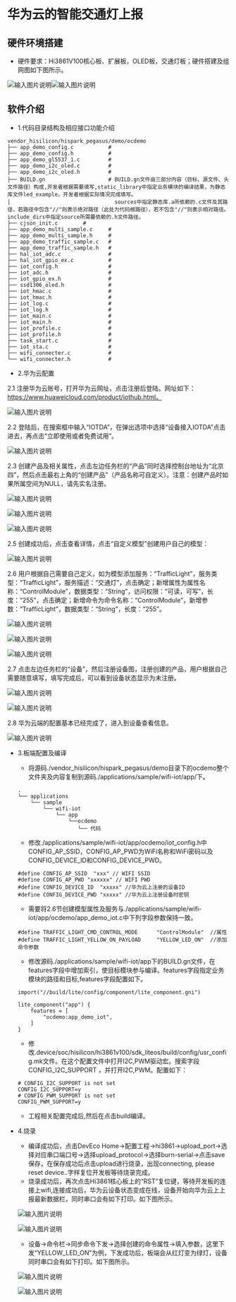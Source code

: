 # 华为云的智能交通灯上报<a name="ZH-CN_TOPIC_0000001130176841"></a>
## 硬件环境搭建
  -    硬件要求：Hi3861V100核心板、扩展板，OLED板，交通灯板；硬件搭建及组网图如下图所示。

![输入图片说明](https://gitee.com/asd1122/tupian/raw/master/%E5%9B%BE%E7%89%87/223.jpg)![输入图片说明](https://gitee.com/asd1122/tupian/raw/master/%E5%9B%BE%E7%89%87/224.jpg)

## 软件介绍

-   1.代码目录结构及相应接口功能介绍
```
vendor_hisilicon/hispark_pegasus/demo/ocdemo
├── app_demo_config.c           #
├── app_demo_config.h           #
├── app_demo_gl5537_1.c         # 
├── app_demo_i2c_oled.c         # 
├── app_demo_i2c_oled.h         # 
├── BUILD.gn                    # BUILD.gn文件由三部分内容（目标、源文件、头文件路径）构成,开发者根据需要填写,static_library中指定业务模块的编译结果，为静态库文件led_example，开发者根据实际情况完成填写。
|                                 sources中指定静态库.a所依赖的.c文件及其路径，若路径中包含"//"则表示绝对路径（此处为代码根路径），若不包含"//"则表示相对路径。include_dirs中指定source所需要依赖的.h文件路径。
├── cjson_init.c        # 
├── app_demo_multi_sample.c     # 
├── app_demo_multi_sample.h     # 
├── app_demo_traffic_sample.c   # 
├── app_demo_traffic_sample.h   # 
├── hal_iot_adc.c               # 
├── hal_iot_gpio_ex.c           # 
├── iot_config.h                # 
├── iot_adc.h                   # 
├── iot_gpio_ex.h               # 
├── ssd1306_oled.h              # 
├── iot_hmac.c                  # 
├── iot_hmac.h                  # 
├── iot_log.c                   # 
├── iot_log.h                   # 
├── iot_main.c                  # 
├── iot_main.h                  # 
├── iot_profile.c               # 
├── iot_profile.h               # 
├── task_start.c                # 
├── iot_sta.c                   # 
├── wifi_connecter.c            # 
└── wifi_connecter.h            # 
```

-   2.华为云配置

2.1 注册华为云账号，打开华为云网址，点击注册后登陆。网址如下：https://www.huaweicloud.com/product/iothub.html。

![输入图片说明](https://gitee.com/asd1122/tupian/raw/master/%E5%9B%BE%E7%89%87/%E5%9B%BE%E7%89%878.png)  

2.2 登陆后，在搜索框中输入“IOTDA”，在弹出选项中选择“设备接入IOTDA”点击进去，再点击“立即使用或者免费试用”。

![输入图片说明](https://gitee.com/asd1122/tupian/raw/master/%E5%9B%BE%E7%89%87/%E5%9B%BE%E7%89%879.png)

2.3 创建产品及相关属性，点击左边任务栏的“产品”同时选择控制台地址为“北京四”，然后点击最右上角的“创建产品”（产品名称可自定义）。注意：创建产品时如果所属空间为NULL，请先实名注册。

![输入图片说明](https://gitee.com/asd1122/tupian/raw/master/%E5%9B%BE%E7%89%87/%E5%9B%BE%E7%89%8711.png)

![输入图片说明](https://gitee.com/asd1122/tupian/raw/master/%E5%9B%BE%E7%89%87/%E5%9B%BE%E7%89%8710.png)

![输入图片说明](https://gitee.com/asd1122/tupian/raw/master/%E5%9B%BE%E7%89%87/%E5%9B%BE%E7%89%8712.png)

2.5 创建成功后，点击查看详情，点击“自定义模型”创建用户自己的模型：

![输入图片说明](https://gitee.com/asd1122/tupian/raw/master/%E5%9B%BE%E7%89%87/%E5%9B%BE%E7%89%8713.png)

2.6 用户根据自己需要自己定义，如为模型添加服务：“TrafficLight”，服务类型：“TrafficLight”，服务描述：“交通灯”，点击确定；新增属性为属性名称：“ControlModule”，数据类型：“String”，访问权限：“可读，可写”，长度：“255”，点击确定；新增命令为命令名称：“ControlModule”，新增参数：“TrafficLight”，数据类型：“String”，长度：“255”。

![输入图片说明](https://gitee.com/asd1122/tupian/raw/master/%E5%9B%BE%E7%89%87/217.jpg)

![输入图片说明](https://gitee.com/asd1122/tupian/raw/master/%E5%9B%BE%E7%89%87/218.jpg)

![输入图片说明](https://gitee.com/asd1122/tupian/raw/master/%E5%9B%BE%E7%89%87/219.jpg)

2.7 点击左边任务栏的“设备”，然后注册设备图，注册创建的产品，用户根据自己需要随意填写，填写完成后，可以看到设备状态显示为未注册。

![输入图片说明](https://gitee.com/asd1122/tupian/raw/master/%E5%9B%BE%E7%89%87/%E5%9B%BE%E7%89%8714.png)

![输入图片说明](https://gitee.com/asd1122/tupian/raw/master/%E5%9B%BE%E7%89%87/220.jpg)

2.8 华为云端的配置基本已经完成了，进入到设备查看信息。

![输入图片说明](https://gitee.com/asd1122/tupian/raw/master/%E5%9B%BE%E7%89%87/221.jpg)

-   3.板端配置及编译
    -    将源码./vendor_hisilicon/hispark_pegasus/demo目录下的ocdemo整个文件夹及内容复制到源码./applications/sample/wifi-iot/app/下。
    ```
    .
    └── applications
        └── sample
            └── wifi-iot
                └── app
                    └──ocdemo
                       └── 代码   
    ```

    -    修改./applications/sample/wifi-iot/app/ocdemo/iot_config.h中CONFIG_AP_SSID，CONFIG_AP_PWD为WiFi名称和WiFi密码以及CONFIG_DEVICE_ID和CONFIG_DEVICE_PWD。
    ```
    #define CONFIG_AP_SSID  "xxx" // WIFI SSID
    #define CONFIG_AP_PWD "xxxxxx" // WIFI PWD
    #define CONFIG_DEVICE_ID  "xxxxx" //华为云上注册的设备ID
    #define CONFIG_DEVICE_PWD "xxxxx" //华为云上注册设备时密钥
    ```

    -    需要将2.6节创建模型属性及服务与./applications/sample/wifi-iot/app/ocdemo/app_demo_iot.c中下列字段参数保持一致。
    ```
    #define TRAFFIC_LIGHT_CMD_CONTROL_MODE      "ControlModule"  //属性
    #define TRAFFIC_LIGHT_YELLOW_ON_PAYLOAD     "YELLOW_LED_ON"  //添加命令参数
    ```
    -    修改源码./applications/sample/wifi-iot/app下的BUILD.gn文件，在features字段中增加索引，使目标模块参与编译。features字段指定业务模块的路径和目标,features字段配置如下。
    ```
    import("//build/lite/config/component/lite_component.gni")
    
    lite_component("app") {
        features = [
            "ocdemo:app_demo_iot",
        ]
    }
    ```

    -    修改.device/soc/hisilicon/hi3861v100/sdk_liteos/build/config/usr_config.mk文件。在这个配置文件中打开I2C,PWM驱动宏。搜索字段CONFIG_I2C_SUPPORT ，并打开I2C,PWM。配置如下：
    ```
    # CONFIG_I2C_SUPPORT is not set
    CONFIG_I2C_SUPPORT=y
    # CONFIG_PWM_SUPPORT is not set
    CONFIG_PWM_SUPPORT=y
    ```        

    -    工程相关配置完成后,然后在点击build编译。
-   4.烧录
    -    编译成功后，点击DevEco Home->配置工程->hi3861->upload_port->选择对应串口端口号->选择upload_protocol->选择burn-serial->点击save保存，在保存成功后点击upload进行烧录，出现connecting, please reset device..字样复位开发板等待烧录完成。
    -    烧录成功后，再次点击Hi3861核心板上的“RST”复位键，等待开发板的连接上wifi,连接成功后，华为云设备状态变成在线，设备开始向华为云上上报最新数据栏，同时串口会有如下打印。如下图所示。

    ![输入图片说明](https://gitee.com/asd1122/tupian/raw/master/%E5%9B%BE%E7%89%87/225.jpg)

    ![输入图片说明](https://gitee.com/asd1122/tupian/raw/master/%E5%9B%BE%E7%89%87/221.jpg)

    -   设备->命令栏->同步命令下发->选择创建的命令属性->填入参数，这里下发“YELLOW_LED_ON”为例，下发成功后，板端会从红灯变为绿灯，设备同时串口会有如下打印。如下图所示。

    ![输入图片说明](https://gitee.com/asd1122/tupian/raw/master/%E5%9B%BE%E7%89%87/227.jpg)

    ![输入图片说明](https://gitee.com/asd1122/tupian/raw/master/%E5%9B%BE%E7%89%87/226.jpg)
